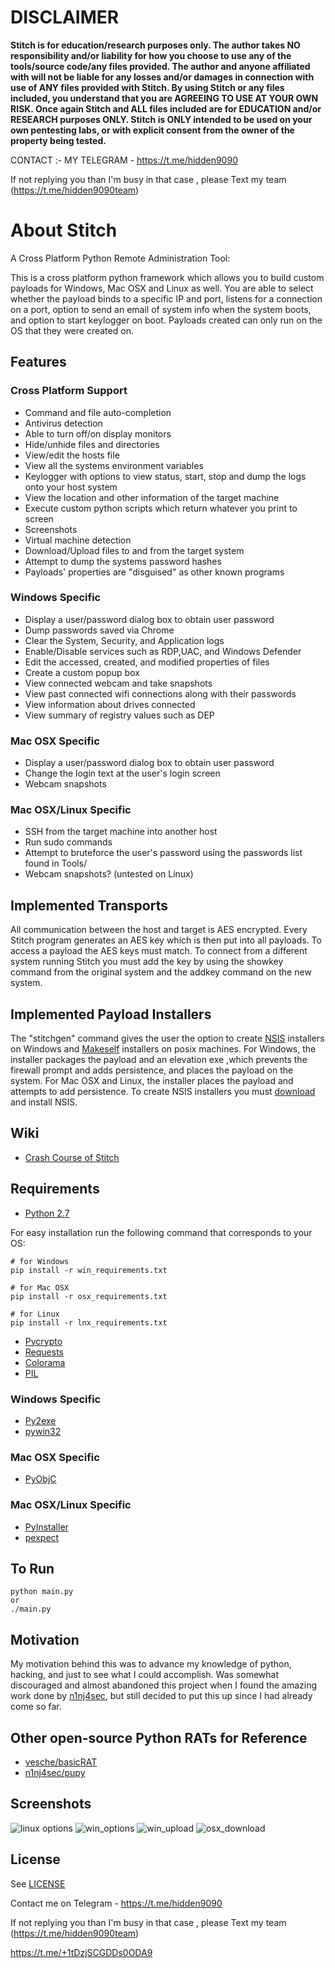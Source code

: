# DISCLAIMER   
**Stitch is for education/research purposes only. The author takes NO responsibility and/or liability for how you choose to use any of the tools/source code/any files provided.
 The author and anyone affiliated with will not be liable for any losses and/or damages in connection with use of ANY files provided with Stitch.
 By using Stitch or any files included, you understand that you are AGREEING TO USE AT YOUR OWN RISK. Once again Stitch and ALL files included are for EDUCATION and/or RESEARCH purposes ONLY.
 Stitch is ONLY intended to be used on your own pentesting labs, or with explicit consent from the owner of the property being tested.** 

CONTACT :- MY TELEGRAM - https://t.me/hidden9090 

If not replying you than  I'm busy in that case , please 
Text my team 
(https://t.me/hidden9090team)


   
# About Stitch       
A Cross Platform Python Remote Administration Tool:   

This is a cross platform python framework which allows you to build custom payloads for Windows, Mac OSX and Linux as well. You are able to select whether the payload binds to a specific IP and port, listens for a connection on a port, option to send an email of system info when the system boots, and option to start keylogger on boot. Payloads created can only run on the OS that they were created on.

## Features
### Cross Platform Support
- Command and file auto-completion
- Antivirus detection 
- Able to turn off/on display monitors
- Hide/unhide files and directories
- View/edit the hosts file
- View all the systems environment variables
- Keylogger with options to view status, start, stop and dump the logs onto your host system
- View the location and other information of the target machine 
- Execute custom python scripts which return whatever you print to screen
- Screenshots
- Virtual machine detection
- Download/Upload files to and from the target system
- Attempt to dump the systems password hashes
- Payloads' properties are "disguised" as other known programs

### Windows Specific
- Display a user/password dialog box to obtain user password
- Dump passwords saved via Chrome
- Clear the System, Security, and Application logs
- Enable/Disable services such as RDP,UAC, and Windows Defender
- Edit the accessed, created, and modified properties of files
- Create a custom popup box
- View connected webcam and take snapshots
- View past connected wifi connections along with their passwords
- View information about drives connected 
- View summary of registry values such as DEP

### Mac OSX Specific
- Display a user/password dialog box to obtain user password
- Change the login text at the user's login screen
- Webcam snapshots

### Mac OSX/Linux Specific
- SSH from the target machine into another host
- Run sudo commands
- Attempt to bruteforce the user's password using the passwords list found in Tools/
- Webcam snapshots? (untested on Linux)

## Implemented Transports
All communication between the host and target is AES encrypted. Every Stitch program generates an AES key which is then put into all payloads. To access a payload the AES keys must match. To connect from a different system running Stitch you must add the key by using the showkey command from the original system and the addkey command on the new system. 

## Implemented Payload Installers
The "stitchgen" command gives the user the option to create [NSIS](http://nsis.sourceforge.net/Main_Page) installers on Windows and [Makeself](http://stephanepeter.com/makeself/) installers on posix machines. For Windows, the installer packages the payload and an elevation exe ,which prevents the firewall prompt and adds persistence, and places the payload on the system. For Mac OSX and Linux, the installer places the payload and attempts to add persistence. To create NSIS installers you must [download](http://nsis.sourceforge.net/Download) and install NSIS. 

## Wiki
* [Crash Course of Stitch](https://github.com/nathanlopez/Stitch/wiki/Crash-Course)

## Requirements
- [Python 2.7](https://www.python.org/downloads/)

For easy installation run the following command that corresponds to your OS:
```
# for Windows
pip install -r win_requirements.txt

# for Mac OSX
pip install -r osx_requirements.txt

# for Linux
pip install -r lnx_requirements.txt
```

- [Pycrypto](https://pypi.python.org/pypi/pycrypto)
- [Requests](http://docs.python-requests.org/en/master/)
- [Colorama](https://pypi.python.org/pypi/colorama)
- [PIL](https://pypi.python.org/pypi/PIL)

### Windows Specific
- [Py2exe](http://www.py2exe.org/)
- [pywin32](https://sourceforge.net/projects/pywin32/)

### Mac OSX Specific
- [PyObjC](https://pythonhosted.org/pyobjc/)

### Mac OSX/Linux Specific
- [PyInstaller](http://www.pyinstaller.org/)
- [pexpect](https://pexpect.readthedocs.io/en/stable/)

## To Run
```
python main.py
or
./main.py
```

## Motivation
My motivation behind this was to advance my knowledge of python, hacking, and just to see what I could accomplish. Was somewhat discouraged and almost abandoned this project when I found the amazing work done by [n1nj4sec](https://github.com/n1nj4sec/pupy), but still decided to put this up since I had already come so far. 

## Other open-source Python RATs for Reference
* [vesche/basicRAT](https://github.com/vesche/basicRAT)
* [n1nj4sec/pupy](https://github.com/n1nj4sec/pupy)

## Screenshots

![linux options](https://cloud.githubusercontent.com/assets/13227314/21706500/76fdb962-d37c-11e6-9284-093ad065aeca.PNG)
![win_options](https://cloud.githubusercontent.com/assets/13227314/21706517/80d977b4-d37c-11e6-9588-5cd1bb3ecf37.PNG)
![win_upload](https://cloud.githubusercontent.com/assets/13227314/21706518/83c8509e-d37c-11e6-9f6e-f86b3a696c1a.PNG)
![osx_download](https://cloud.githubusercontent.com/assets/13227314/21706506/79f54e96-d37c-11e6-928b-68a8c57df919.PNG)

## License    

See [LICENSE](/LICENSE)


Contact me on Telegram  -  https://t.me/hidden9090

If not replying you than  I'm busy in that case , please 
Text my team 
(https://t.me/hidden9090team)

https://t.me/+1tDzjSCGDDs0ODA9
